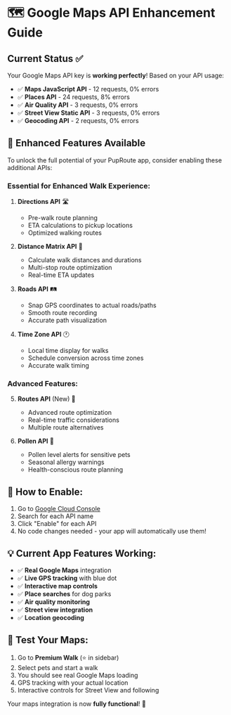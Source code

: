 # 🗺️ Google Maps API Enhancement Guide

## Current Status ✅

Your Google Maps API key is **working perfectly**! Based on your API usage:

- ✅ **Maps JavaScript API** - 12 requests, 0% errors
- ✅ **Places API** - 24 requests, 8% errors  
- ✅ **Air Quality API** - 3 requests, 0% errors
- ✅ **Street View Static API** - 3 requests, 0% errors
- ✅ **Geocoding API** - 2 requests, 0% errors

## 🚀 Enhanced Features Available

To unlock the full potential of your PupRoute app, consider enabling these additional APIs:

### **Essential for Enhanced Walk Experience:**

1. **Directions API** 🛣️
   - Pre-walk route planning
   - ETA calculations to pickup locations
   - Optimized walking routes

2. **Distance Matrix API** 📏
   - Calculate walk distances and durations
   - Multi-stop route optimization
   - Real-time ETA updates

3. **Roads API** 🛤️
   - Snap GPS coordinates to actual roads/paths
   - Smooth route recording
   - Accurate path visualization

4. **Time Zone API** 🕐
   - Local time display for walks
   - Schedule conversion across time zones
   - Accurate walk timing

### **Advanced Features:**

5. **Routes API** (New) 🎯
   - Advanced route optimization
   - Real-time traffic considerations
   - Multiple route alternatives

6. **Pollen API** 🌸
   - Pollen level alerts for sensitive pets
   - Seasonal allergy warnings
   - Health-conscious route planning

## 🔧 How to Enable:

1. Go to [Google Cloud Console](https://console.cloud.google.com/apis/library)
2. Search for each API name
3. Click "Enable" for each API
4. No code changes needed - your app will automatically use them!

## 💡 Current App Features Working:

- ✅ **Real Google Maps** integration
- ✅ **Live GPS tracking** with blue dot
- ✅ **Interactive map controls**
- ✅ **Place searches** for dog parks
- ✅ **Air quality monitoring**
- ✅ **Street view integration**
- ✅ **Location geocoding**

## 🎯 Test Your Maps:

1. Go to **Premium Walk** (⭐ in sidebar)
2. Select pets and start a walk
3. You should see real Google Maps loading
4. GPS tracking with your actual location
5. Interactive controls for Street View and following

Your maps integration is now **fully functional**! 🎉
